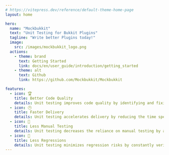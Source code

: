 ```yaml
---
# https://vitepress.dev/reference/default-theme-home-page
layout: home

hero:
  name: "Mockbukkit"
  text: "Unit Testing for Bukkit Plugins"
  tagline: "Write better Plugins today!"
  image:
    src: /images/mockbukkit_logo.png
  actions:
    - theme: brand
      text: Getting Started
      link: docs/en/user_guide/introduction/getting_started
    - theme: alt
      text: Github
      link: https://github.com/Mockbukkit/Mockbukkit

features:
  - icon: 🏆
    title: Better Code Quality
    details: Unit testing improves code quality by identifying and fixing errors early in the development process.
  - icon: 🕑
    title: Faster Delivery
    details: Unit testing accelerates delivery by reducing the time spent on debugging and error correction.
  - icon: 🔧
    title: Less Manual Testing
    details: Unit testing decreases the reliance on manual testing by automating the validation of code components. 
  - icon: 🧪
    title: Less Regressions
    details: Unit testing minimizes regression risks by constantly verifying existing functionality. 
---
```

